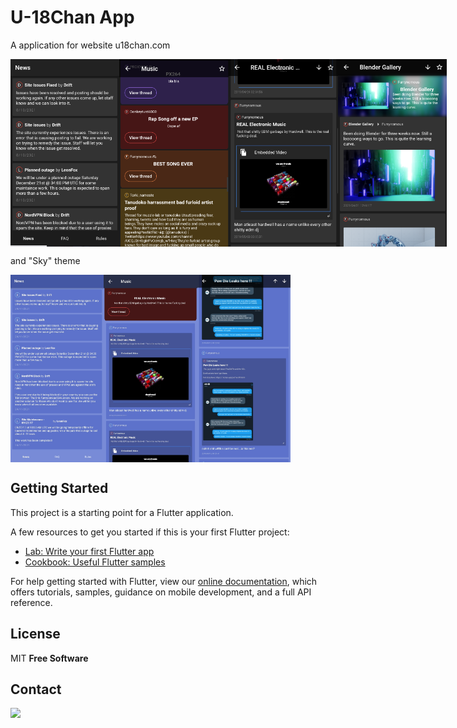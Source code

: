 # U-18Chan App

A application for website u18chan.com

<div style="display: flex;">
<img src="https://github.com/ServOKio/U-18Chan/blob/master/screenshots/%D0%A1%D0%BA%D1%80%D0%B8%D0%BD%D1%88%D0%BE%D1%82%2008.10.21_03.40.42.png" height="300px"/>
<img src="https://github.com/ServOKio/U-18Chan/blob/master/screenshots/%D0%A1%D0%BA%D1%80%D0%B8%D0%BD%D1%88%D0%BE%D1%82%2008.10.21_03.41.07.png" height="300px"/>
<img src="https://github.com/ServOKio/U-18Chan/blob/master/screenshots/%D0%A1%D0%BA%D1%80%D0%B8%D0%BD%D1%88%D0%BE%D1%82%2008.10.21_03.41.56.png" height="300px"/>
<img src="https://github.com/ServOKio/U-18Chan/blob/master/screenshots/%D0%A1%D0%BA%D1%80%D0%B8%D0%BD%D1%88%D0%BE%D1%82%2008.10.21_03.45.42.png" height="300px"/>
</div>

and "Sky" theme
<div style="display: flex;">
<img src="https://github.com/ServOKio/U-18Chan/blob/master/screenshots/Screenshot_2021-11-24-20-53-24-604_net.servokio.u18chan.jpg" height="300px"/>
<img src="https://github.com/ServOKio/U-18Chan/blob/master/screenshots/Screenshot_2021-11-24-20-54-05-586_net.servokio.u18chan.jpg" height="300px"/>
<img src="https://github.com/ServOKio/U-18Chan/blob/master/screenshots/Screenshot_2021-11-24-21-01-22-012_net.servokio.u18chan.jpg" height="300px"/>
</div>

## Getting Started

This project is a starting point for a Flutter application.

A few resources to get you started if this is your first Flutter project:

- [Lab: Write your first Flutter app](https://flutter.dev/docs/get-started/codelab)
- [Cookbook: Useful Flutter samples](https://flutter.dev/docs/cookbook)

For help getting started with Flutter, view our
[online documentation](https://flutter.dev/docs), which offers tutorials,
samples, guidance on mobile development, and a full API reference.

## License
MIT
**Free Software**

## Contact
<a href="https://discord.gg/hqveSV6wH7"><img src="https://discord.com/api/guilds/913437048503931001/widget.png?style=banner2"/></a>
